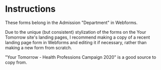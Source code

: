 # Instructions

These forms belong in the Admission "Department" in Webforms.

Due to the unique (but consistent) stylization of the forms on the Your Tomorrow site's landing pages, I recommend making a copy of a recent landing page form in Webforms and editing it if necessary, rather than making a new form from scratch.

"Your Tomorrow - Health Professions Campaign 2020" is a good source to copy from.
